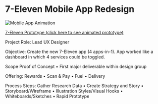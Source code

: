 # 7-Eleven Mobile App Redesign

![Mobile App Animation](http://2017.nathanielplatts.com/wp-content/uploads/2020/01/7-Eleven-opener.gif)


[7-Eleven Prototype (click here to see animated prototype)](https://xd.adobe.com/view/ccbb0f26-b32a-48f4-6349-7953a7754855-ba8a/?fullscreen)

Project Role: Lead UX Designer

Objective: Create the new 7-Eleven app (4 apps-in-1). App worked like a dashboard in which 4 services could be toggled.

Scope Proof of Concept • First major deliverable within design group

Offering: Rewards • Scan & Pay • Fuel • Delivery

Process Steps: Gather Research Data • Create Strategy and Story • Storyboard/Wireframe • Illustration Styles/Visual Hooks • Whiteboards/Sketches • Rapid Prototype




